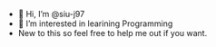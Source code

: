 - 👋 Hi, I’m @siu-j97
- 👀 I’m interested in learining Programming
- New to this so feel free to help me out if you want.
